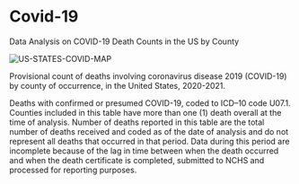 # Covid-19
Data Analysis on COVID-19 Death Counts in the US by County

![US-STATES-COVID-MAP](https://user-images.githubusercontent.com/81023802/154814060-a32b63c9-d3f4-4d5d-9783-00f961338efb.png)

Provisional count of deaths involving coronavirus disease 2019 (COVID-19) by county of occurrence, in the United States, 2020-2021.

Deaths with confirmed or presumed COVID-19, coded to ICD–10 code U07.1. Counties included in this table have more than one (1) death overall at the time of analysis. Number of deaths reported in this table are the total number of deaths received and coded as of the date of analysis and do not represent all deaths that occurred in that period. Data during this period are incomplete because of the lag in time between when the death occurred and when the death certificate is completed, submitted to NCHS and processed for reporting purposes.
